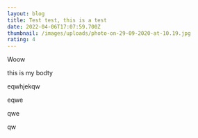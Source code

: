 ```yaml
---
layout: blog
title: Test test, this is a test
date: 2022-04-06T17:07:59.700Z
thumbnail: /images/uploads/photo-on-29-09-2020-at-10.19.jpg
rating: 4
---
```

Woow

this is my bodty

eqwhjekqw

eqwe

qwe

qw